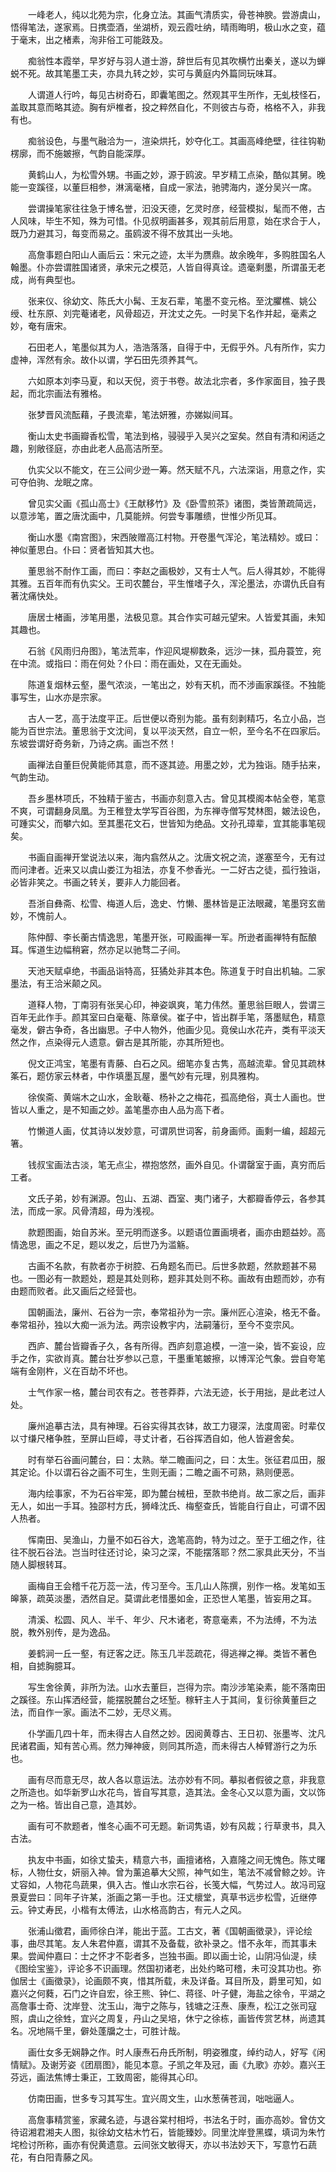<!-- { "loadSidebar": true } -->
　　一峰老人，纯以北苑为宗，化身立法。其画气清质实，骨苍神腴。尝游虞山，悟得笔法，遂家焉。日携壶酒，坐湖桥，观云霞吐纳，晴雨晦明，极山水之变，蕴于毫末，出之楮素，洵非俗工可能跂及。

　　痴翁性本霞举，早岁好与羽人道士游，辞世后有见其吹横竹出秦关，遂以为蝉蜕不死。故其笔墨工夫，亦具九转之妙，实可与黄庭内外篇同玩味耳。

　　人谓道人行吟，每见古树奇石，即囊笔图之。然观其平生所作，无虬枝怪石，盖取其意而略其迹。胸有炉椎者，投之粹然自化，不则彼古与奇，格格不入，非我有也。

　　痴翁设色，与墨气融洽为一，渲染烘托，妙夺化工。其画高峰绝壁，往往钩勒楞廓，而不施皴擦，气韵自能深厚。

　　黄鹤山人，为松雪外甥。书画之妙，源于鸥波。早岁精工点染，酷似其舅。晚能一变蹊径，以董巨相参，淋漓毫楮，自成一家法，驰骋海内，遂分吴兴一席。

　　尝谓操笔家往往急于博名誉，汩没天德，乞灵时彦，经营模拟，髦而不倦，古人风味，毕生不知，殊为可惜。仆见叔明画甚多，观其前后用意，始在求合于人，既乃力避其习，每变而易之。虽鸥波不得不放其出一头地。

　　高詹事题白阳山人画后云：宋元之迹，太半为赝鼎。故余晚年，多购胜国名人翰墨。仆亦尝谓胜国诸贤，承宋元之模范，人皆自得真诠。遗毫剩墨，所谓虽无老成，尚有典型也。

　　张来仪、徐幼文、陈氏大小髯、王友石辈，笔墨不变元格。至沈臞樵、姚公绶、杜东原、刘完菴诸老，风骨超迈，开沈丈之先。一时吴下名作并起，毫素之妙，奄有唐宋。

　　石田老人，笔墨似其为人，浩浩落落，自得于中，无假乎外。凡有所作，实力虚神，浑然有余。故仆以谓，学石田先须养其气。

　　六如原本刘李马夏，和以天倪，资于书卷。故法北宗者，多作家面目，独子畏起，而北宗画法有雅格。

　　张梦晋风流酝藉，子畏流辈，笔法妍雅，亦娣姒间耳。

　　衡山太史书画瓣香松雪，笔法到格，骎骎乎入吴兴之室矣。然自有清和闲适之趣，别敞径庭，亦由此老人品高洁所至。

　　仇实父以不能文，在三公间少逊一筹。然天赋不凡，六法深诣，用意之作，实可夺伯驹、龙眠之席。

　　曾见实父画《孤山高士》《王献移竹》及《卧雪煎茶》诸图，类皆萧疏简远，以意涉笔，置之唐沈画中，几莫能辨。何尝专事雕缋，世惟少所见耳。

　　衡山水墨《南宫图》，宋西陂赠高江村物。开卷墨气浑沦，笔法精妙。或曰：神似董思白。仆曰：贤者皆知其大也。

　　董思翁不耐作工画，而曰：李赵之画极妙，又有士人气。后人得其妙，不能得其雅。五百年而有仇实父。王司农麓台，平生惟嗜子久，浑沦墨法，亦谓仇氏自有著沈痛快处。

　　唐居士楮画，涉笔用墨，法极见意。其合作实可越元望宋。人皆爱其画，未知其趣也。

　　石翁《风雨归舟图》，笔法荒率，作迎风堤柳数条，远沙一抹，孤舟蓑笠，宛在中流。或指曰：雨在何处？仆曰：雨在画处，又在无画处。

　　陈道复烟林云壑，墨气浓淡，一笔出之，妙有天机，而不涉画家蹊径。不独能事写生，山水亦是宗家。

　　古人一艺，高于法度平正。后世便以奇别为能。虽有刻剥精巧，名立小品，岂能为百世宗法。董思翁于文沈间，复以平淡天然，自立一帜，至今名不在四家后。东坡尝谓好奇务新，乃诗之病。画岂不然！

　　画禅法自董巨倪黄能师其意，而不逐其迹。用墨之妙，尤为独诣。随手拈来，气韵生动。

　　吾乡墨林项氏，不独精于鉴古，书画亦刻意入古。曾见其模阁本帖全卷，笔意不爽，可谓翻身凤凰。为王稚登太学写百谷图，为东禅寺僧写梵林图，皴法设色，可踵实父，而攀六如。至其墨花文石，世皆知为绝品。文孙孔璋辈，宜其能事笔砚矣。

　　书画自画禅开堂说法以来，海内翕然从之。沈唐文祝之流，遂塞至今，无有过而问津者。近来又以虞山娄江为祖法，亦复不参香光。一二好古之徒，孤行独诣，必皆非笑之。书画之转关，要非人力能回者。

　　吾浙自彝斋、松雪、梅道人后，逸史、竹懒、墨林皆是正法眼藏，笔墨窍玄凿妙，不愧前人。

　　陈仲醇、李长蘅古情逸思，笔墨开张，可殿画禅一军。所逊者画禅特有酝酿耳。恽道生边幅稍窘，然亦足以驰骛二子间。

　　天池天赋卓绝，书画品诣特高，狂獝处非其本色。陈道复于时自出机轴。二家墨法，有王洽米颠之风。

　　道释人物，丁南羽有张吴心印，神姿飒爽，笔力伟然。董思翁巨眼人，尝谓三百年无此作手。颜其室曰白毫菴、陈章侯。崔子中，皆出群手笔，落墨赋色，精意毫发，僻古争奇，各出幽思。子中人物外，他画少见。竟侯山水花卉，类有平淡天然之作，点染得元人遗意。僻古是其所能，亦其所短也。

　　倪文正鸿宝，笔墨有青藤、白石之风。细笔亦复古隽，高越流辈。曾见其疏林筿石，题仿家云林者，中作填墨瓦屋，墨气妙有元理，别具雅构。

　　徐俟斋、黄端木之山水，金耿菴、杨补之之梅花，孤高绝俗，真士人画也。世皆以人重之，是不知画之妙。盖笔墨亦由人品为高下者。

　　竹懒道人画，仗其诗以发妙意，可谓夙世词客，前身画师。画剩一编，超超元箸。

　　钱叔宝画法古淡，笔无点尘，襟抱悠然，画外自见。仆谓罄室于画，真穷而后工者。

　　文氏子弟，妙有渊源。包山、五湖、酉室、夷门诸子，大都瓣香停云，各参其法，而成一家。风骨清超，毋为浅视。

　　款题图画，始自苏米。至元明而遂多。以题语位置画境者，画亦由题益妙。高情逸思，画之不足，题以发之，后世乃为滥觞。

　　古画不名款，有款者亦于树腔、石角题名而已。后世多款题，然款题甚不易也。一图必有一款题处，题是其处则称，题非其处则不称。画故有由题而妙，亦有由题而败者。此又画后之经营也。

　　国朝画法，廉州、石谷为一宗，奉常祖孙为一宗。廉州匠心渲染，格无不备。奉常祖孙，独以大痴一派为法。两宗设教宇内，法嗣藩衍，至今不变宗风。

　　西庐、麓台皆瓣香子久，各有所得。西庐刻意追模，一渲一染，皆不妄设，应手之作，实欲肖真。麓台壮岁参以己意，干墨重笔皴擦，以博浑沦气象。尝自夸笔端有金刚杵，义在百劫不坏也。

　　士气作家一格，麓台司农有之。苍苍莽莽，六法无迹，长于用拙，是此老过人处。

　　廉州追摹古法，具有神理。石谷实得其衣钵，故工力寝深，法度周密。时辈仅以寸缣尺楮争胜，至屏山巨嶂，寻丈计者，石谷挥洒自如，他人皆避舍矣。

　　时有举石谷画问麓台，曰：太熟。举二瞻画问之，曰：太生。张征君瓜田，服其定论。仆以谓石谷之画不可生，生则无画；二瞻之画不可熟，熟则便恶。

　　海内绘事家，不为石谷牢笼，即为麓台械杻，至款书绝肖。故二家之后，画非无人，如出一手耳。独邵村方氏，狮峰沈氏、梅壑查氏，皆能自行自止，可谓不因人热者。

　　恽南田、吴渔山，力量不如石谷大，逸笔高韵，特为过之。至于工细之作，往往不脱石谷法。岂当时往还讨论，染习之深，不能摆落耶？然二家具此天分，不当随人脚根转耳。

　　画梅自王会稽千花万蕊一法，传习至今。玉几山人陈撰，别作一格。发笔如玉皞篆，疏英淡墨，洒然自足。莫谓此老惜墨如金，正恐世人笔墨，皆妄用之耳。

　　清溪、松圆、风人、半千、年少、尺木诸老，寄意毫素，不为法缚，不为法脱，教外别传，是为逸品。

　　姜鹤涧一丘一壑，有迂客之迂。陈玉几半蕊疏花，得逃禅之禅。类皆不著色相，自摅胸臆耳。

　　写生舍徐黄，非所为法。山水去董巨，岂得为宗。南沙涉笔染素，能不落南田之蹊径。东山挥洒经营，能摆脱麓台之坯堑。稼轩主人于其间，复衍徐黄董巨之法，而自作一家。画法不二妙，无尽义焉。

　　仆学画几四十年，而未得古人自然之妙。因阅黄尊古、王日初、张墨岑、沈凡民诸君画，知有苦心焉。然力殚神疲，则同其所造，而未得古人棹臂游行之为乐也。

　　画有尽而意无尽，故人各以意运法。法亦妙有不同。摹拟者假彼之意，非我意之所造也。如华新罗山水花鸟，皆自写其意，造其法。金冬心又以意为画，文以饰之为一格。皆出自己意，造其妙。

　　画有可不款题者，惟冬心画不可无题。新词隽语，妙有风裁；行草隶书，具入古法。

　　执友中书画，如徐丈蛰夫，精意六书，画擅诸格，入嘉隆之间无愧色。陈丈曙标，人物仕女，妍丽入神。曾为薰追摹大父照，神气如生，笔法不减曾鲸之妙。许丈容如，人物花鸟蔬果，俱入古。惟山水宗石谷，长笺大幅，气势过人。故冯司寇景夏尝曰：同年子许某，浙画之第一手也。汪丈櫰堂，真草书远步松雪，近继停云。钟丈寿民，小楷有太傅法，山水格高韵古，有元人之风。

　　张浦山徵君，画师徐白洋，能出于蓝。工古文，著《国朝画徵录》，评论绘事，曲尽其笔。友人朱君仲嘉，谓其不及备载，欲补录之。惜不永年，而其事未果。尝闻仲嘉曰：士之怀才不彰者多，岂独书画。即以画士论，山阴冯仙湜，续《图绘宝鉴》，评论多不识画理。然国初诸老，出处约略可稽，未可没其功也。弥伽居士《画徵录》，论画颇不爽，惜其所载，未及详备。耳目所及，爵里可知，如嘉兴之何蕤，石门之许自宏，徐王熊、钟仁、蒋径、叶子健，海盐之徐令，平湖之高詹事士奇、沈岸登、沈玉山，海宁之陈与，钱塘之汪焘、康焘，松江之张司寇照，虞山之徐甡，宜兴之周复，丹山之吴培，休宁之徐栋，画皆传赏艺林，尚遗其名。况地隔千里，僻处蓬牖之士，可胜计哉。

　　画仕女多无娴静之作。时人康焘石舟氏所制，明姿雅度，绰约动人，好写《闲情赋》。及谢芳姿《团扇图》，能见本意。子凯之年及冠，画《九歌》亦妙。嘉兴王芬远，画法焦博士秉正，工致周密，能得其心印。

　　仿南田画，世多专习其写生。宜兴周文生，山水葱蒨苍润，咄咄逼人。

　　高詹事精赏鉴，家藏名迹，与退谷棠村相埒，书法名于时，画亦高妙。曾仿文待诏湘君湘夫人图，拟徐幼文枯木竹石，皆能臻妙。同里沈岸登黑蝶，填词为朱竹垞检讨所称，画亦有倪黄遗意。云间张文敏得天，亦以书法妙天下，写意竹石蔬花，有白阳青藤之风。

